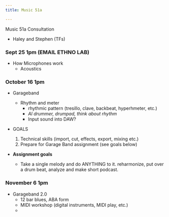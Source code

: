 ```yaml
---
title: Music 51a

---
```


Music 51a Consultation
- Haley and Stephen (TFs)

### Sept 25 1pm (EMAIL ETHNO LAB) 
- How Microphones work
    - Acoustics
    
### October 16 1pm
- Garageband
    - Rhythm and meter
        - rhythmic pattern (tresillo, clave, backbeat, hyperhmeter, etc.)
        - *AI drummer, drumpad, think about rhythm*
        - Input sound into DAW?

- GOALS
    1. Technical skills (import, cut, effects, export, mixing etc.)
    2. Prepare for Garage Band assignment (see goals below)

- **Assignment goals**
    - Take a single melody and do ANYTHING to it. reharmonize, put over a drum beat, analyze and make short podcast.




### November 6 1pm
- Garageband 2.0
    - 12 bar blues, ABA form
    - MIDI workshop (digital instruments, MIDI play, etc.)
    - 
